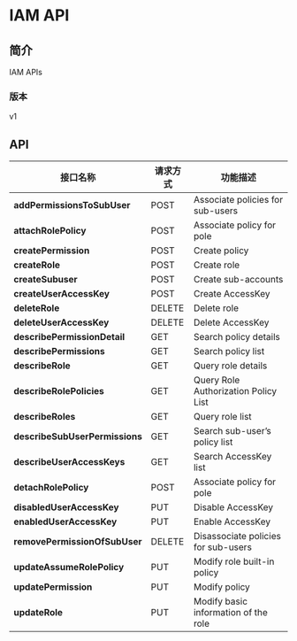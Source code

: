 # IAM API


## 简介
IAM APIs


### 版本
v1


## API
|接口名称|请求方式|功能描述|
|---|---|---|
|**addPermissionsToSubUser**|POST|Associate policies for sub\-users|
|**attachRolePolicy**|POST|Associate policy for pole|
|**createPermission**|POST|Create policy|
|**createRole**|POST|Create role|
|**createSubuser**|POST|Create sub\-accounts|
|**createUserAccessKey**|POST|Create AccessKey|
|**deleteRole**|DELETE|Delete role|
|**deleteUserAccessKey**|DELETE|Delete AccessKey|
|**describePermissionDetail**|GET|Search policy details|
|**describePermissions**|GET|Search policy list|
|**describeRole**|GET|Query role details|
|**describeRolePolicies**|GET|Query Role Authorization Policy List|
|**describeRoles**|GET|Query role list|
|**describeSubUserPermissions**|GET|Search sub\-user’s policy list|
|**describeUserAccessKeys**|GET|Search AccessKey list|
|**detachRolePolicy**|POST|Associate policy for pole|
|**disabledUserAccessKey**|PUT|Disable AccessKey|
|**enabledUserAccessKey**|PUT|Enable AccessKey|
|**removePermissionOfSubUser**|DELETE|Disassociate policies for sub\-users|
|**updateAssumeRolePolicy**|PUT|Modify role built\-in policy|
|**updatePermission**|PUT|Modify policy|
|**updateRole**|PUT|Modify basic information of the role|
